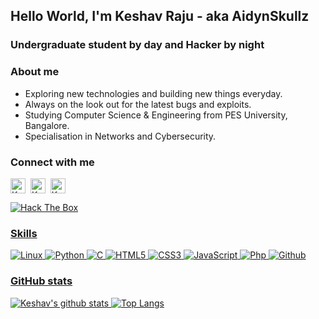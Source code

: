<!--
**KeshavRajuR/KeshavRajuR** is a ✨ _special_ ✨ repository because its `README.md` (this file) appears on your GitHub profile.

Here are some ideas to get you started:

- 🔭 I’m currently working on ...
- 🌱 I’m currently learning ...
- 👯 I’m looking to collaborate on ...
- 🤔 I’m looking for help with ...
- 💬 Ask me about ...
- 📫 How to reach me: ...
- 😄 Pronouns: ...
- ⚡ Fun fact: ...
-->
## Hello World, I'm Keshav Raju - aka AidynSkullz
### Undergraduate student by day and Hacker by night

### About me
- Exploring new technologies and building new things everyday.
- Always on the look out for the latest bugs and exploits.
- Studying Computer Science & Engineering from PES University, Bangalore.
- Specialisation in Networks and Cybersecurity.

### Connect with me
<a href="https://www.linkedin.com/in/keshav-raju/" target="_blank"><img align="center" src="https://cdn.jsdelivr.net/npm/simple-icons@3.0.1/icons/linkedin.svg" alt="KeshavRajuR" height="24" width="24"/></a>&nbsp;
<a href="https://twitter.com/AidynSkullz" target="_blank"><img align="center" src="https://cdn.jsdelivr.net/npm/simple-icons@3.0.1/icons/twitter.svg" alt="KeshavRajuR" height="24" width="24"/></a>&nbsp;
<a href="https://www.youtube.com/channel/UCNsi55828f4vPHsRHX0gHRA?view_as=subscriber" target="_blank"><img align="center" src="https://cdn.jsdelivr.net/npm/simple-icons@3.0.1/icons/youtube.svg" alt="KeshavRajuR" height="24" width="24"/></a>&nbsp;

<a href="https://www.hackthebox.eu/profile/256919" target="_blank"><img src="http://www.hackthebox.eu/badge/image/256919" alt="Hack The Box">

### Skills
![Linux](http://img.shields.io/badge/-Linux-000000?style=for-the-badge&logo=linux)
![Python](http://img.shields.io/badge/-Python-000000?style=for-the-badge&logo=Python)
![C](https://img.shields.io/badge/-C-000000?style=for-the-badge&logo=C&logoColor=green)
![HTML5](https://img.shields.io/badge/-HTML5-000000?style=for-the-badge&logo=HTML5)
![CSS3](https://img.shields.io/badge/-CSS3-000000?style=for-the-badge&logo=CSS3)
![JavaScript](https://img.shields.io/badge/-JavaScript-000000?style=for-the-badge&logo=javascript)
![Php](http://img.shields.io/badge/-Php-000000?style=for-the-badge&logo=Php&logoColor=purple)
![Github](http://img.shields.io/badge/-Github-000000?style=for-the-badge&logo=Github)

### GitHub stats
![Keshav's github stats](https://github-readme-stats.vercel.app/api?username=KeshavRajuR&show_icons=true&theme=dracula&hide=issues)
[![Top Langs](https://github-readme-stats.vercel.app/api/top-langs/?username=KeshavRajuR&layout=compact&theme=dracula)](https://github.com/KeshavRajuR/github-readme-stats)
